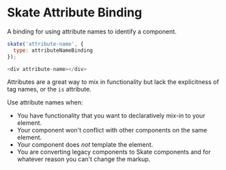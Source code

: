# Skate Attribute Binding

A binding for using attribute names to identify a component.

```js
skate('attribute-name', {
  type: attributeNameBinding
});

<div attribute-name></div>
```

Attributes are a great way to mix in functionality but lack the explicitness of tag names, or the <code>is</code> attribute.

Use attribute names when:

- You have functionality that you want to declaratively mix-in to your element.
- Your component won't conflict with other components on the same element.
- Your component does *not* template the element.
- You are converting legacy components to Skate components and for whatever reason you can't change the markup.
